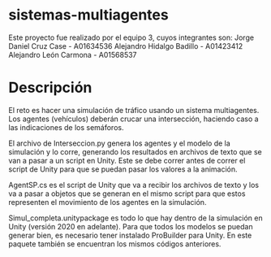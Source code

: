# sistemas-multiagentes

Este proyecto fue realizado por el equipo 3, cuyos integrantes son:
Jorge Daniel Cruz Case - A01634536
Alejandro Hidalgo Badillo - A01423412
Alejandro León Carmona - A01568537

# Descripción

El reto es hacer una simulación de tráfico usando un sistema multiagentes. Los agentes (vehículos) deberán crucar una intersección, haciendo caso a las indicaciones de los semáforos.

El archivo de Interseccion.py genera los agentes y el modelo de la simulación y lo corre, generando los resultados en archivos de texto que se van a pasar a un script en Unity. Este se debe correr antes de correr el script de Unity para que se puedan pasar los valores a la animación.

AgentSP.cs es el script de Unity que va a recibir los archivos de texto y los va a pasar a objetos que se generan en el mismo script para que estos representen el movimiento de los agentes en la simulación.

Simul_completa.unitypackage es todo lo que hay dentro de la simulación en Unity (versión 2020 en adelante). Para que todos los modelos se puedan generar bien, es necesario tener instalado ProBuilder para Unity. En este paquete también se encuentran los mismos códigos anteriores.